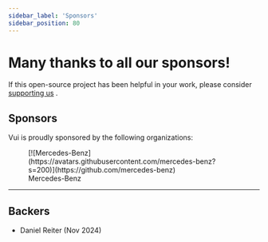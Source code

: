 ```yaml
---
sidebar_label: 'Sponsors'
sidebar_position: 80
---
```


# Many thanks to all our sponsors!

If this open-source project has been helpful in your work, please consider [supporting us](https://github.com/sponsors/davideserio) .

## Sponsors

Vui is proudly sponsored by the following organizations:

<figure style={{ marginLeft: '0px', marginBottom: '200px' }}> 
[![Mercedes-Benz](https://avatars.githubusercontent.com/mercedes-benz?s=200)](https://github.com/mercedes-benz)
<figcaption alt="Merced-Benz-Logo" style={{marginLeft:'30px'}}>Mercedes-Benz</figcaption>
</figure>

___

## Backers

- Daniel Reiter (Nov 2024)
